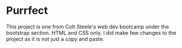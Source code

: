 # Purrfect
This project is one from Colt Steele's web dev bootcamp under the bootstrap section.
HTML and CSS only. 
I did make few changes to the project as it is not just a copy and paste.

